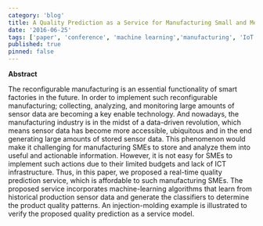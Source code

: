 ```yaml
---
category: 'blog'
title: A Quality Prediction as a Service for Manufacturing Small and Medium-sized Enterprises (SMEs)
date: '2016-06-25'
tags: ['paper', 'conference', 'machine learning','manufacturing', 'IoT', 'real-time monitoring']
published: true
pinned: false
---
```


**Abstract**

The reconfigurable manufacturing is an essential functionality of smart factories in the future. In order to implement such reconfigurable manufacturing; collecting, analyzing, and monitoring large amounts of sensor data are becoming a key enable technology. And nowadays, the manufacturing industry is in the midst of a data-driven revolution, which means sensor data has become more accessible, ubiquitous and in the end generating large amounts of stored sensor data. This phenomenon would make it challenging for manufacturing SMEs to store and analyze them into useful and actionable information. However, it is not easy for SMEs to implement such actions due to their limited budgets and lack of ICT infrastructure. Thus, in this paper, we proposed a real-time quality prediction service, which is affordable to such manufacturing SMEs. The proposed service incorporates machine-learning algorithms that learn from historical production sensor data and generate the classifiers to determine the product quality patterns. An injection-molding example is illustrated to verify the proposed quality prediction as a service model.

